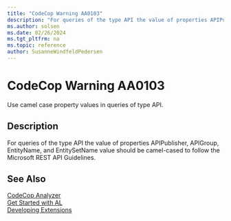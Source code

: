 ```yaml
---
title: "CodeCop Warning AA0103"
description: "For queries of the type API the value of properties APIPublisher, APIGroup, EntityName, and EntitySetName value should be camel-cased to follow the Microsoft REST API Guidelines."
ms.author: solsen
ms.date: 02/26/2024
ms.tgt_pltfrm: na
ms.topic: reference
author: SusanneWindfeldPedersen
---
```

[//]: # (START>DO_NOT_EDIT)
[//]: # (IMPORTANT:Do not edit any of the content between here and the END>DO_NOT_EDIT.)
[//]: # (Any modifications should be made in the .xml files in the ModernDev repo.)
# CodeCop Warning AA0103
Use camel case property values in queries of type API.

## Description
For queries of the type API the value of properties APIPublisher, APIGroup, EntityName, and EntitySetName value should be camel-cased to follow the Microsoft REST API Guidelines.

[//]: # (IMPORTANT: END>DO_NOT_EDIT)
## See Also  
[CodeCop Analyzer](codecop.md)  
[Get Started with AL](../devenv-get-started.md)  
[Developing Extensions](../devenv-dev-overview.md)  